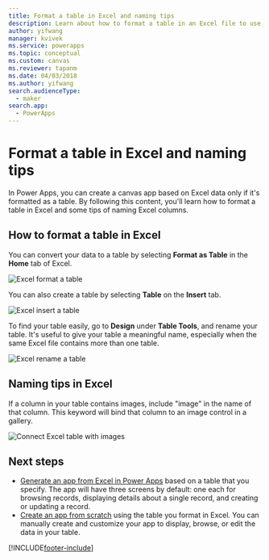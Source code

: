 ```yaml
---
title: Format a table in Excel and naming tips
description: Learn about how to format a table in an Excel file to use the table as the source of data while building a canvas app.
author: yifwang
manager: kvivek
ms.service: powerapps
ms.topic: conceptual
ms.custom: canvas
ms.reviewer: tapanm
ms.date: 04/03/2018
ms.author: yifwang
search.audienceType: 
  - maker
search.app: 
  - PowerApps
---
```

# Format a table in Excel and naming tips
In Power Apps, you can create a canvas app based on Excel data only if it's formatted as a table. By following this content, you'll learn how to format a table in Excel and some tips of naming Excel columns.

## How to format a table in Excel
You can convert your data to a table by selecting **Format as Table** in the **Home** tab of Excel.

![Excel format a table](./media/how-to-excel-tips/format-table.png)

You can also create a table by selecting **Table** on the **Insert** tab.

![Excel insert a table](./media/how-to-excel-tips/insert-table.png)

To find your table easily, go to **Design** under **Table Tools**, and rename your table. It's useful to give your table a meaningful name, especially when the same Excel file contains more than one table.

![Excel rename a table](./media/how-to-excel-tips/rename-table.png)

## Naming tips in Excel
If a column in your table contains images, include "image" in the name of that column. This keyword will bind that column to an image control in a gallery.

![Connect Excel table with images](./media/how-to-excel-tips/connect-gallery.png)

## Next steps
* [Generate an app from Excel in Power Apps](get-started-create-from-data.md) based on a table that you specify. The app will have three screens by default: one each for browsing records, displaying details about a single record, and creating or updating a record.
* [Create an app from scratch](get-started-create-from-blank.md) using the table you format in Excel. You can manually create and customize your app to display, browse, or edit the data in your table.


[!INCLUDE[footer-include](../../includes/footer-banner.md)]